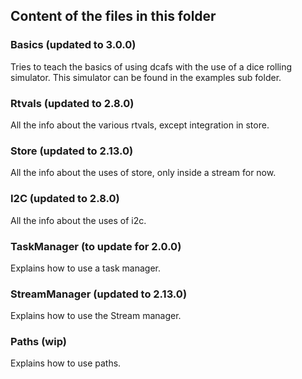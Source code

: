 ## Content of the files in this folder

### Basics (updated to 3.0.0)
Tries to teach the basics of using dcafs with the use of a dice rolling simulator.
This simulator can be found in the examples sub folder.

### Rtvals (updated to 2.8.0)

All the info about the various rtvals, except integration in store.

### Store (updated to 2.13.0)

All the info about the uses of store, only inside a stream for now.

### I2C (updated to 2.8.0)

All the info about the uses of i2c.

### TaskManager (to update for 2.0.0)

Explains how to use a task manager.

### StreamManager (updated to 2.13.0)

Explains how to use the Stream manager.

### Paths (wip)

Explains how to use paths.